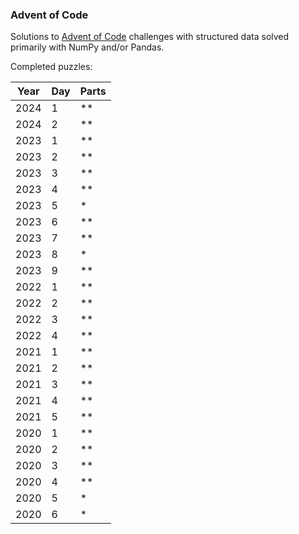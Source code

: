 ### Advent of Code

Solutions to [Advent of Code](https://adventofcode.com/) challenges with structured data solved primarily with NumPy and/or Pandas.

Completed puzzles:

|Year|Day|Parts|
|---|---|---|
|2024|1|**|
|2024|2|**|
|2023|1|**|
|2023|2|**|
|2023|3|**|
|2023|4|**|
|2023|5|*|
|2023|6|**|
|2023|7|**|
|2023|8|*|
|2023|9|**|
|2022|1|**|
|2022|2|**|
|2022|3|**|
|2022|4|**|
|2021|1|**|
|2021|2|**|
|2021|3|**|
|2021|4|**|
|2021|5|**|
|2020|1|**|
|2020|2|**|
|2020|3|**|
|2020|4|**|
|2020|5|*|
|2020|6|*|